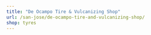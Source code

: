 ```yaml
---
title: "De Ocampo Tire & Vulcanizing Shop"
url: /san-jose/de-ocampo-tire-and-vulcanizing-shop/
shop: tyres
---
```

